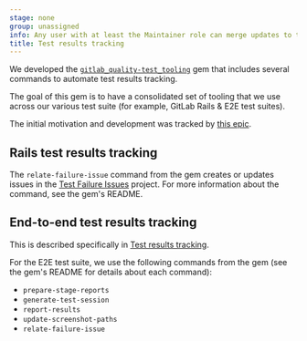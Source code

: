 ```yaml
---
stage: none
group: unassigned
info: Any user with at least the Maintainer role can merge updates to this content. For details, see https://docs.gitlab.com/development/development_processes/#development-guidelines-review.
title: Test results tracking
---
```


We developed the [`gitlab_quality-test_tooling`](https://gitlab.com/gitlab-org/ruby/gems/gitlab_quality-test_tooling) gem that includes several commands to automate test results tracking.

The goal of this gem is to have a consolidated set of tooling that we use across our various test suite (for example, GitLab Rails & E2E test suites).

The initial motivation and development was tracked by [this epic](https://gitlab.com/groups/gitlab-org/-/epics/10536).

## Rails test results tracking

The `relate-failure-issue` command from the gem creates or updates issues in the
[Test Failure Issues](https://gitlab.com/gitlab-org/quality/test-failure-issues/-/issues) project.
For more information about the command, see the gem's README.

## End-to-end test results tracking

This is described specifically in [Test results tracking](https://handbook.gitlab.com/handbook/engineering/quality/#test-results-tracking/).

For the E2E test suite, we use the following commands from the gem (see the gem's README for details about each command):

- `prepare-stage-reports`
- `generate-test-session`
- `report-results`
- `update-screenshot-paths`
- `relate-failure-issue`
